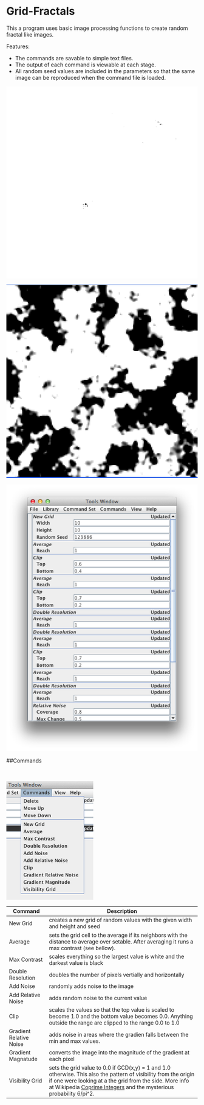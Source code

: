 Grid-Fractals
=============



This a program uses basic image processing functions to create random
fractal like images. 

Features:

* The commands are savable to simple text files. 
* The output of each command is viewable at each stage. 
* All random seed values are included in the parameters so that the same image can be reproduced when the command file is loaded.


![image](saved-images/simpleDoubleRelativeNoise.png)

![image](saved-images/Clip0002.png)

![image](doc-images/tools-window.png )


##Commands

<br>


![Commands Menu](doc-images/commands-menu.png)


 Command | Description 
 --- | --- 
 New Grid | creates a new grid of random values with the given width and height and seed
 Average  | sets the grid cell to the average if its neighbors with the distance to average over setable. After averaging it runs a max contrast (see bellow).
 Max Contrast | scales everything so the largest value is white and the darkest value is black
Double Resolution | doubles the number of pixels vertially and horizontally
Add Noise | randomly adds noise to the image
Add Relative Noise | adds random noise to the current value
Clip | scales the values so that the top value is scaled to become 1.0 and the bottom value becomes 0.0. Anything outside the range are clipped to the range 0.0 to 1.0
Gradient Relative Noise | adds noise in areas where the gradien falls between the min and max values.
Gradient Magnatude| converts the image into the magnitude of the gradient at each pixel
Visibility Grid| sets the grid value to 0.0 if GCD(x,y) = 1 and 1.0 otherwise. This also the pattern of visibility from the origin if one were looking at a the grid from the side. More info at Wikipedia [Coprime Integers](http://en.wikipedia.org/wiki/Coprime_integers) and the mysterious probability 6/pi^2.

